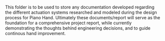 This folder is to be used to store any documentation developed regarding the different actuation systems researched and modeled
during the design process for Piano Hand. Ultimately these documents/report will serve as the foundation for a comprehensive project
report, while currently demonstrating the thoughts behind engineering decisions, and to guide continous hand improvement.
